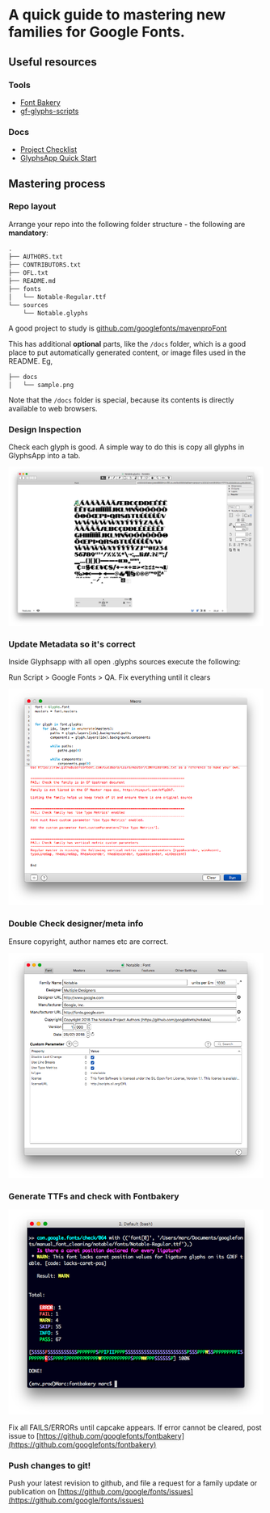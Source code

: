 # A quick guide to mastering new families for Google Fonts.

## Useful resources

### Tools

- [Font Bakery](http://github.com/googlefonts/fontbakery)
- [gf-glyphs-scripts](https://github.com/googlefonts/gf-glyphs-scripts)

### Docs

- [Project Checklist](https://github.com/googlefonts/gf-docs/tree/master/ProjectChecklist)
- [GlyphsApp Quick Start](https://github.com/googlefonts/gf-docs/tree/master/QuickStartGlyphs)

## Mastering process

### Repo layout

Arrange your repo into the following folder structure - the following are **mandatory**:

    .
    ├── AUTHORS.txt
    ├── CONTRIBUTORS.txt
    ├── OFL.txt
    ├── README.md
    ├── fonts
    │   └── Notable-Regular.ttf
    └── sources
        └── Notable.glyphs

A good project to study is [github.com/googlefonts/mavenproFont](https://github.com/googlefonts/mavenproFont)

This has additional **optional** parts, like the `/docs` folder, which is a good place to put automatically generated content, or image files used in the README. Eg,

    ├── docs
    │   └── sample.png

Note that the `/docs` folder is special, because its contents is directly available to web browsers.

### Design Inspection

Check each glyph is good. A simple way to do this is copy all glyphs in GlyphsApp into a tab.

![All glyphs of a font open in a tab of GlyphsApp](assets/Mastering0.png 'All glyphs of a font open in a tab of GlyphsApp')

### Update Metadata so it's correct

Inside Glyphsapp with all open .glyphs sources execute the following:

Run Script > Google Fonts > QA. Fix everything until it clears

![Google Fonts QA Script](assets/Mastering1.png 'Google Fonts QA Script')

### Double Check designer/meta info

Ensure copyright, author names etc are correct.

![GlyphsApp font info window](assets/Mastering2.png 'GlyphsApp font info window')

### Generate TTFs and check with Fontbakery

![Checking TTF font files with FontBakery in the command line](assets/Mastering3.png 'Checking TTF font files with FontBakery in the command line')

Fix all FAILS/ERRORs until capcake appears. If error cannot be cleared, post issue to [https://github.com/googlefonts/fontbakery](https://github.com/googlefonts/fontbakery)

### Push changes to git!

Push your latest revision to github, and file a request for a family update or publication on [https://github.com/google/fonts/issues](https://github.com/google/fonts/issues)
